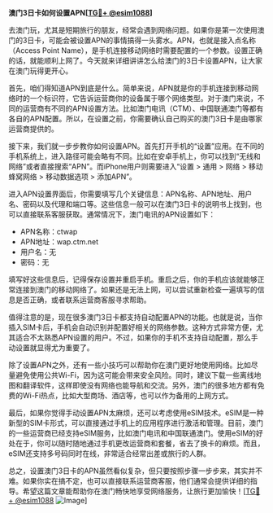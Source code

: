 **澳门3日卡如何设置APN[[TG💪+ @esim1088](https://t.me/s/esim1088)]**

去澳门玩，尤其是短期旅行的朋友，经常会遇到网络问题。如果你是第一次使用澳门的3日卡，可能会被设置APN的事情搞得一头雾水。APN，也就是接入点名称（Access Point Name），是手机连接移动网络时需要配置的一个参数。设置正确的话，就能顺利上网了。今天就来详细讲讲怎么给澳门的3日卡设置APN，让大家在澳门玩得更开心。

首先，咱们得知道APN到底是什么。简单来说，APN就是你的手机连接到移动网络时的一个标识符，它告诉运营商你的设备属于哪个网络类型。对于澳门来说，不同的运营商有不同的APN设置方法。比如澳门电讯（CTM）、中国联通澳门等都有各自的APN配置。所以，在设置之前，你需要确认自己购买的澳门3日卡是由哪家运营商提供的。

接下来，我们就一步步教你如何设置APN。首先打开手机的“设置”应用。在不同的手机系统上，进入路径可能会略有不同。比如在安卓手机上，你可以找到“无线和网络”或者直接搜索“APN”。而iPhone用户则需要进入“设置 > 通用 > 网络 > 移动蜂窝网络 > 移动数据选项 > 添加APN”。

进入APN设置界面后，你需要填写几个关键信息：APN名称、APN地址、用户名、密码以及代理和端口等。这些信息一般可以在澳门3日卡的说明书上找到，也可以直接联系客服获取。通常情况下，澳门电讯的APN设置如下：

- APN名称：ctwap
- APN地址：wap.ctm.net
- 用户名：无
- 密码：无

填写好这些信息后，记得保存设置并重启手机。重启之后，你的手机应该就能够正常连接到澳门的移动网络了。如果还是无法上网，可以尝试重新检查一遍填写的信息是否正确，或者联系运营商客服寻求帮助。

值得注意的是，现在很多澳门3日卡都支持自动配置APN的功能。也就是说，当你插入SIM卡后，手机会自动识别并配置好相关的网络参数。这种方式非常方便，尤其适合不太熟悉APN设置的用户。不过，如果你的手机不支持自动配置，那么手动设置就显得尤为重要了。

除了设置APN之外，还有一些小技巧可以帮助你在澳门更好地使用网络。比如尽量避免使用公共Wi-Fi，因为这可能会带来安全风险。同时，建议下载一些离线地图和翻译软件，这样即使没有网络也能导航和交流。另外，澳门的很多地方都有免费的Wi-Fi热点，比如大型商场、酒店等，也可以作为备用的上网方式。

最后，如果你觉得手动设置APN太麻烦，还可以考虑使用eSIM技术。eSIM是一种新型的SIM卡形式，可以直接通过手机上的应用程序进行激活和管理。目前，澳门的一些运营商已经支持eSIM服务，比如澳门电讯和中国联通澳门。使用eSIM的好处在于，你可以随时随地通过手机更改运营商和套餐，省去了换卡的麻烦。而且，eSIM还支持多号码同时在线，非常适合经常出差或旅行的人群。

总之，设置澳门3日卡的APN虽然看似复杂，但只要按照步骤一步步来，其实并不难。如果你实在搞不定，也可以直接联系运营商客服，他们通常会提供详细的指导。希望这篇文章能帮助你在澳门畅快地享受网络服务，让旅行更加愉快！[[TG💪+ @esim1088](https://t.me/s/esim1088) ![Image](https://i.postimg.cc/4NQfJmqS/Snipaste-2025-05-13-00-14-12.png)]